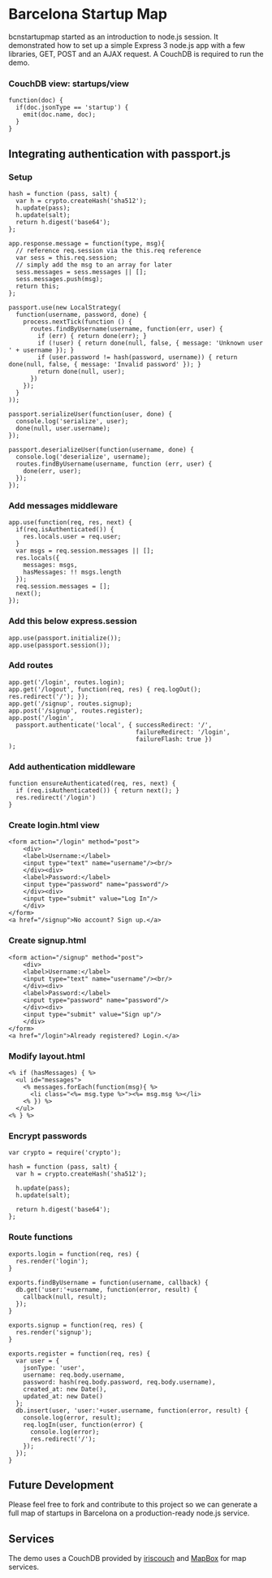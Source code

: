 Barcelona Startup Map
=====================

bcnstartupmap started as an introduction to node.js session. It demonstrated how to set up a simple Express 3 node.js app with a few libraries, GET, POST and an AJAX request. A CouchDB is required to run the demo.

### CouchDB view: startups/view 
    function(doc) {
      if(doc.jsonType == 'startup') {
        emit(doc.name, doc);
      }
    }

Integrating authentication with passport.js
-------------------------------------------

### Setup
    hash = function (pass, salt) {
      var h = crypto.createHash('sha512');
      h.update(pass);
      h.update(salt);
      return h.digest('base64');
    };
    
    app.response.message = function(type, msg){
      // reference req.session via the this.req reference
      var sess = this.req.session;
      // simply add the msg to an array for later
      sess.messages = sess.messages || [];
      sess.messages.push(msg);
      return this;
    };
    
    passport.use(new LocalStrategy(
      function(username, password, done) {
        process.nextTick(function () {
          routes.findByUsername(username, function(err, user) {
            if (err) { return done(err); }
            if (!user) { return done(null, false, { message: 'Unknown user ' + username }); }
            if (user.password != hash(password, username)) { return done(null, false, { message: 'Invalid password' }); }
            return done(null, user);
          })
        });
      }
    ));
    
    passport.serializeUser(function(user, done) {
      console.log('serialize', user);
      done(null, user.username);
    });
    
    passport.deserializeUser(function(username, done) {
      console.log('deserialize', username);
      routes.findByUsername(username, function (err, user) {
        done(err, user);
      });
    });

### Add messages middleware
    app.use(function(req, res, next) {
      if(req.isAuthenticated()) {
        res.locals.user = req.user;
      }
      var msgs = req.session.messages || [];
      res.locals({
        messages: msgs,
        hasMessages: !! msgs.length
      });
      req.session.messages = [];
      next();
    });

### Add this below express.session
    app.use(passport.initialize());
    app.use(passport.session());

### Add routes
    app.get('/login', routes.login);
    app.get('/logout', function(req, res) { req.logOut(); res.redirect('/'); });
    app.get('/signup', routes.signup);
    app.post('/signup', routes.register);
    app.post('/login',
      passport.authenticate('local', { successRedirect: '/',
                                       failureRedirect: '/login',
                                       failureFlash: true })
    );

### Add authentication middleware
    function ensureAuthenticated(req, res, next) {
      if (req.isAuthenticated()) { return next(); }
      res.redirect('/login')
    }

### Create login.html view
    <form action="/login" method="post">
        <div>
        <label>Username:</label>
        <input type="text" name="username"/><br/>
        </div><div>
        <label>Password:</label>
        <input type="password" name="password"/>
        </div><div>
        <input type="submit" value="Log In"/>
        </div>
    </form>
    <a href="/signup">No account? Sign up.</a>

### Create signup.html
    <form action="/signup" method="post">
        <div>
        <label>Username:</label>
        <input type="text" name="username"/><br/>
        </div><div>
        <label>Password:</label>
        <input type="password" name="password"/>
        </div><div>
        <input type="submit" value="Sign up"/>
        </div>
    </form>
    <a href="/login">Already registered? Login.</a>

### Modify layout.html
    <% if (hasMessages) { %>
      <ul id="messages">
        <% messages.forEach(function(msg){ %>
          <li class="<%= msg.type %>"><%= msg.msg %></li>
        <% }) %>
      </ul>
    <% } %>

### Encrypt passwords
    var crypto = require('crypto');
    
    hash = function (pass, salt) {
      var h = crypto.createHash('sha512');
    
      h.update(pass);
      h.update(salt);
    
      return h.digest('base64');
    };

### Route functions
    exports.login = function(req, res) {
      res.render('login');
    }
    
    exports.findByUsername = function(username, callback) {
      db.get('user:'+username, function(error, result) {
        callback(null, result);
      });
    }
    
    exports.signup = function(req, res) {
      res.render('signup');
    }
    
    exports.register = function(req, res) {
      var user = {
        jsonType: 'user',
        username: req.body.username,
        password: hash(req.body.password, req.body.username),
        created_at: new Date(),
        updated_at: new Date()
      };
      db.insert(user, 'user:'+user.username, function(error, result) {
        console.log(error, result);
        req.logIn(user, function(error) {
          console.log(error);
          res.redirect('/');
        });
      });
    }

Future Development
------------------
Please feel free to fork and contribute to this project so we can generate a full map of startups in Barcelona on a  production-ready node.js service.


Services
--------
The demo uses a CouchDB provided by [iriscouch](http://iriscouch.com/) and [MapBox](http://mapbox.com) for map services.